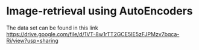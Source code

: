 # Image-retrieval using AutoEncoders
The data set can be found in this link</br>
https://drive.google.com/file/d/1VT-8w1rTT2GCE5IE5zFJPMzv7bqca-Ri/view?usp=sharing
